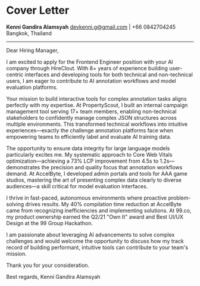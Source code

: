 # Cover Letter

**Kenni Gandira Alamsyah**
devkenni.g@gmail.com | +66 0842704245
Bangkok, Thailand

---

Dear Hiring Manager,

I am excited to apply for the Frontend Engineer position with your AI company through HireClout. With 8+ years of experience building user-centric interfaces and developing tools for both technical and non-technical users, I am eager to contribute to AI annotation workflows and model evaluation platforms.

Your mission to build interactive tools for complex annotation tasks aligns perfectly with my expertise. At PropertyScout, I built an internal campaign management tool serving 17+ team members, enabling non-technical stakeholders to confidently manage complex JSON structures across multiple environments. This transformed technical workflows into intuitive experiences—exactly the challenge annotation platforms face when empowering teams to efficiently label and evaluate AI training data.

The opportunity to ensure data integrity for large language models particularly excites me. My systematic approach to Core Web Vitals optimization—achieving a 73% LCP improvement from 4.5s to 1.2s—demonstrates the precision and quality focus that annotation workflows demand. At AccelByte, I developed admin portals and tools for AAA game studios, mastering the art of presenting complex data clearly to diverse audiences—a skill critical for model evaluation interfaces.

I thrive in fast-paced, autonomous environments where proactive problem-solving drives results. My 40% compilation time reduction at AccelByte came from recognizing inefficiencies and implementing solutions. At 99.co, my product ownership earned the Q2/21 "Own It" award and Best UI/UX Design at the 99 Group Hackathon.

I am passionate about leveraging AI advancements to solve complex challenges and would welcome the opportunity to discuss how my track record of building performant, intuitive tools can contribute to your team's mission.

Thank you for your consideration.

Best regards,
Kenni Gandira Alamsyah

